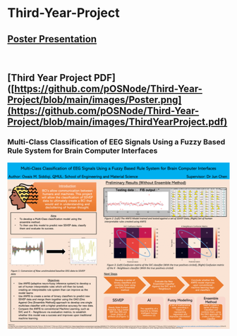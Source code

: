 # Third-Year-Project

## [Poster Presentation](https://github.com/pOSNode/Third-Year-Project/blob/main/images/Poster.png)

<br>

## [Third Year Project PDF]([https://github.com/pOSNode/Third-Year-Project/blob/main/images/Poster.png](https://github.com/pOSNode/Third-Year-Project/blob/main/images/ThirdYearProject.pdf)

### Multi-Class Classification of EEG Signals Using a Fuzzy Based Rule System for Brain Computer Interfaces

![alt text](https://github.com/pOSNode/Third-Year-Project/blob/main/images/Poster.png)
